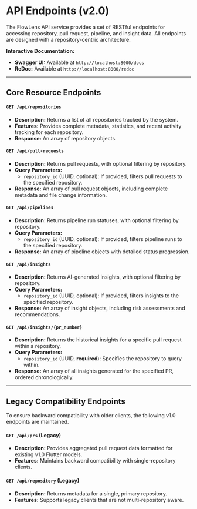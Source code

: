 # API Endpoints (v2.0)

The FlowLens API service provides a set of RESTful endpoints for accessing repository, pull request, pipeline, and insight data. All endpoints are designed with a repository-centric architecture.

**Interactive Documentation:**
- **Swagger UI:** Available at `http://localhost:8000/docs`
- **ReDoc:** Available at `http://localhost:8000/redoc`

---

## Core Resource Endpoints

#### `GET /api/repositories`
- **Description:** Returns a list of all repositories tracked by the system.
- **Features:** Provides complete metadata, statistics, and recent activity tracking for each repository.
- **Response:** An array of repository objects.

#### `GET /api/pull-requests`
- **Description:** Returns pull requests, with optional filtering by repository.
- **Query Parameters:**
  - `repository_id` (UUID, optional): If provided, filters pull requests to the specified repository.
- **Response:** An array of pull request objects, including complete metadata and file change information.

#### `GET /api/pipelines`
- **Description:** Returns pipeline run statuses, with optional filtering by repository.
- **Query Parameters:**
  - `repository_id` (UUID, optional): If provided, filters pipeline runs to the specified repository.
- **Response:** An array of pipeline objects with detailed status progression.

#### `GET /api/insights`
- **Description:** Returns AI-generated insights, with optional filtering by repository.
- **Query Parameters:**
  - `repository_id` (UUID, optional): If provided, filters insights to the specified repository.
- **Response:** An array of insight objects, including risk assessments and recommendations.

#### `GET /api/insights/{pr_number}`
- **Description:** Returns the historical insights for a specific pull request within a repository.
- **Query Parameters:**
  - `repository_id` (UUID, **required**): Specifies the repository to query within.
- **Response:** An array of all insights generated for the specified PR, ordered chronologically.

---

## Legacy Compatibility Endpoints

To ensure backward compatibility with older clients, the following v1.0 endpoints are maintained.

#### `GET /api/prs` (Legacy)
- **Description:** Provides aggregated pull request data formatted for existing v1.0 Flutter models.
- **Features:** Maintains backward compatibility with single-repository clients.

#### `GET /api/repository` (Legacy)
- **Description:** Returns metadata for a single, primary repository.
- **Features:** Supports legacy clients that are not multi-repository aware.